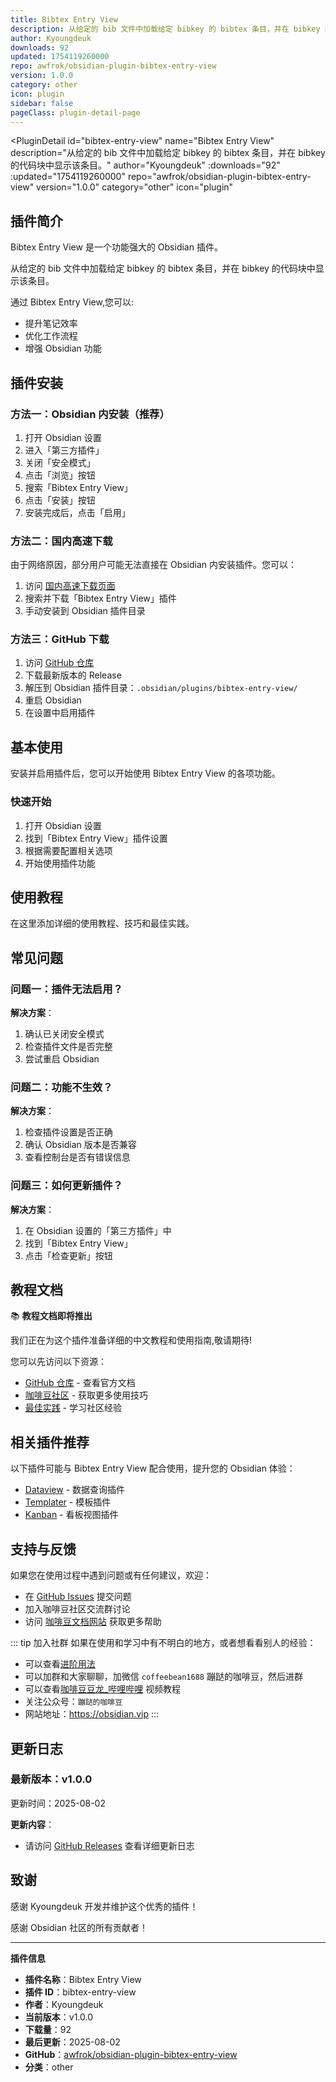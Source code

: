 ```yaml
---
title: Bibtex Entry View
description: 从给定的 bib 文件中加载给定 bibkey 的 bibtex 条目，并在 bibkey 的代码块中显示该条目。
author: Kyoungdeuk
downloads: 92
updated: 1754119260000
repo: awfrok/obsidian-plugin-bibtex-entry-view
version: 1.0.0
category: other
icon: plugin
sidebar: false
pageClass: plugin-detail-page
---
```


<PluginDetail
  id="bibtex-entry-view"
  name="Bibtex Entry View"
  description="从给定的 bib 文件中加载给定 bibkey 的 bibtex 条目，并在 bibkey 的代码块中显示该条目。"
  author="Kyoungdeuk"
  :downloads="92"
  :updated="1754119260000"
  repo="awfrok/obsidian-plugin-bibtex-entry-view"
  version="1.0.0"
  category="other"
  icon="plugin"
>

<!-- AUTO_GENERATED_START -->
## 插件简介

Bibtex Entry View 是一个功能强大的 Obsidian 插件。

从给定的 bib 文件中加载给定 bibkey 的 bibtex 条目，并在 bibkey 的代码块中显示该条目。

通过 Bibtex Entry View,您可以:

- 提升笔记效率
- 优化工作流程
- 增强 Obsidian 功能

<!-- AUTO_GENERATED_END -->

<!-- AUTO_GENERATED_START -->
## 插件安装

### 方法一：Obsidian 内安装（推荐）

1. 打开 Obsidian 设置
2. 进入「第三方插件」
3. 关闭「安全模式」
4. 点击「浏览」按钮
5. 搜索「Bibtex Entry View」
6. 点击「安装」按钮
7. 安装完成后，点击「启用」

### 方法二：国内高速下载

由于网络原因，部分用户可能无法直接在 Obsidian 内安装插件。您可以：

1. 访问 [国内高速下载页面](/zh/documentation/obsidian-plugins-download.html)
2. 搜索并下载「Bibtex Entry View」插件
3. 手动安装到 Obsidian 插件目录

### 方法三：GitHub 下载

1. 访问 [GitHub 仓库](https://github.com/awfrok/obsidian-plugin-bibtex-entry-view)
2. 下载最新版本的 Release
3. 解压到 Obsidian 插件目录：`.obsidian/plugins/bibtex-entry-view/`
4. 重启 Obsidian
5. 在设置中启用插件

## 基本使用

安装并启用插件后，您可以开始使用 Bibtex Entry View 的各项功能。

### 快速开始

1. 打开 Obsidian 设置
2. 找到「Bibtex Entry View」插件设置
3. 根据需要配置相关选项
4. 开始使用插件功能

<!-- AUTO_GENERATED_END -->

<!-- CUSTOM_CONTENT_START:tutorial -->
## 使用教程

在这里添加详细的使用教程、技巧和最佳实践。

<!-- CUSTOM_CONTENT_END:tutorial -->

<!-- SHARED_CONTENT_START -->
## 常见问题

### 问题一：插件无法启用？

**解决方案**：
1. 确认已关闭安全模式
2. 检查插件文件是否完整
3. 尝试重启 Obsidian

### 问题二：功能不生效？

**解决方案**：
1. 检查插件设置是否正确
2. 确认 Obsidian 版本是否兼容
3. 查看控制台是否有错误信息

### 问题三：如何更新插件？

**解决方案**：
1. 在 Obsidian 设置的「第三方插件」中
2. 找到「Bibtex Entry View」
3. 点击「检查更新」按钮

## 教程文档

📚 **教程文档即将推出**

我们正在为这个插件准备详细的中文教程和使用指南,敬请期待!

您可以先访问以下资源：
- [GitHub 仓库](https://github.com/awfrok/obsidian-plugin-bibtex-entry-view) - 查看官方文档
- [咖啡豆社区](/zh/bases/) - 获取更多使用技巧
- [最佳实践](/zh/best-practices/) - 学习社区经验

## 相关插件推荐

以下插件可能与 Bibtex Entry View 配合使用，提升您的 Obsidian 体验：

- [Dataview](/zh/plugins/dataview.html) - 数据查询插件
- [Templater](/zh/plugins/templater-obsidian.html) - 模板插件
- [Kanban](/zh/plugins/obsidian-kanban.html) - 看板视图插件

## 支持与反馈

如果您在使用过程中遇到问题或有任何建议，欢迎：

- 在 [GitHub Issues](https://github.com/awfrok/obsidian-plugin-bibtex-entry-view/issues) 提交问题
- 加入咖啡豆社区交流群讨论
- 访问 [咖啡豆文档网站](https://obsidian.vip) 获取更多帮助

::: tip 加入社群
如果在使用和学习中有不明白的地方，或者想看看别人的经验：
- 可以查看[进阶用法](/zh/advanced)
- 可以加群和大家聊聊，加微信 `coffeebean1688` 蹦跶的咖啡豆，然后进群
- 可以查看[咖啡豆豆龙_哔哩哔哩](https://space.bilibili.com/618777356) 视频教程
- 关注公众号：`蹦跶的咖啡豆`
- 网站地址：https://obsidian.vip
:::
<!-- SHARED_CONTENT_END -->

<!-- AUTO_GENERATED_START -->
## 更新日志

### 最新版本：v1.0.0

更新时间：2025-08-02

**更新内容**：
- 请访问 [GitHub Releases](https://github.com/awfrok/obsidian-plugin-bibtex-entry-view/releases) 查看详细更新日志

## 致谢

感谢 Kyoungdeuk 开发并维护这个优秀的插件！

感谢 Obsidian 社区的所有贡献者！

---

**插件信息**
- **插件名称**：Bibtex Entry View
- **插件 ID**：bibtex-entry-view
- **作者**：Kyoungdeuk
- **当前版本**：v1.0.0
- **下载量**：92
- **最后更新**：2025-08-02
- **GitHub**：[awfrok/obsidian-plugin-bibtex-entry-view](https://github.com/awfrok/obsidian-plugin-bibtex-entry-view)
- **分类**：other
<!-- AUTO_GENERATED_END -->

</PluginDetail>


